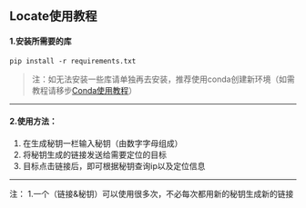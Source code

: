 ## Locate使用教程

#### 1.安装所需要的库

```
pip install -r requirements.txt
```

>注：如无法安装一些库请单独再去安装，推荐使用conda创建新环境（如需教程请移步[Conda使用教程](https://ckfanzhe.github.io/About_conda/)）
---
#### 2.使用方法：

1. 在生成秘钥一栏输入秘钥（由数字字母组成）
2. 将秘钥生成的链接发送给需要定位的目标
3. 目标点击链接后，即可根据秘钥查询ip以及定位信息
---
注：
1.一个（链接&秘钥）可以使用很多次，不必每次都用新的秘钥生成新的链接

